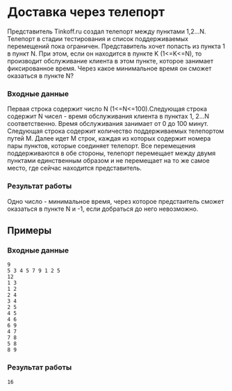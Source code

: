 # Доставка через телепорт

Представитель Tinkoff.ru создал телепорт между пунктами 1,2...N. Телепорт в стадии тестирования и 
список поддерживаемых перемещений пока ограничен. Представитель хочет попасть из пункта 1 в пункт N. 
При этом, если он находится в пункте K (1<=K<=N), то производит обслуживание клиента в этом пункте,
которое занимает фиксированное время. Через какое минимальное время он сможет оказаться в пункте N?

### Входные данные

Первая строка содержит число N (1<=N<=100).Следующая строка содержит N чисел - время обслуживания 
клиента в пунктах 1, 2...N соответственно. Время обслуживания занимает от 0 до 100 минут. Следующая
строка содержит количество поддерживаемых телепортом путей M. Далее идет M строк, каждая из которых
содержит номера пары пунктов, которые соединяет телепорт. Все перемещения поддерживаются в обе стороны, 
телепорт перемещает между двумя пунктами единственным образом и не перемещает на то же самое место, 
где сейчас находится представитель.

### Результат работы

Одно число - минимальное время, через которое предстаитель сможет оказаться в пункте N и -1, если 
добраться до него невозможно.

## Примеры

### Входные данные
    
    9
    5 3 4 5 7 9 1 2 5
    12
    1 3
    1 2
    2 4
    3 4
    2 5
    4 5
    4 6
    6 9
    4 7
    7 8
    5 8
    8 9
    
### Результат работы

    16
